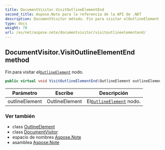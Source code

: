 ```yaml
---
title: DocumentVisitor.VisitOutlineElementEnd
second_title: Aspose.Note para la referencia de la API de .NET
description: DocumentVisitor método. Fin para visitar elOutlineElement nodo.
type: docs
weight: 70
url: /es/net/aspose.note/documentvisitor/visitoutlineelementend/
---
```

## DocumentVisitor.VisitOutlineElementEnd method

Fin para visitar el[`OutlineElement`](../../outlineelement/) nodo.

```csharp
public virtual void VisitOutlineElementEnd(OutlineElement outlineElement)
```

| Parámetro | Escribe | Descripción |
| --- | --- | --- |
| outlineElement | OutlineElement | El[`OutlineElement`](../../outlineelement/) nodo. |

### Ver también

* class [OutlineElement](../../outlineelement/)
* class [DocumentVisitor](../)
* espacio de nombres [Aspose.Note](../../documentvisitor/)
* asamblea [Aspose.Note](../../../)


